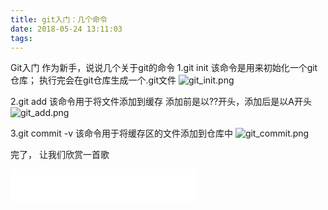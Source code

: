 ```yaml
---
title: git入门：几个命令
date: 2018-05-24 13:11:03
tags:
---
```


Git入门
作为新手，说说几个关于git的命令
1.git init
  该命令是用来初始化一个git仓库；
  执行完会在git仓库生成一个.git文件
  ![git_init.png](https://i.loli.net/2018/05/24/5b06530eaa084.png)

2.git add
  该命令用于将文件添加到缓存
  添加前是以??开头，添加后是以A开头
  ![git_add.png](https://i.loli.net/2018/05/24/5b06530e989d4.png)

3.git commit -v
  该命令用于将缓存区的文件添加到仓库中
  ![git_commit.png](https://i.loli.net/2018/05/24/5b06530ea9385.png)
  

完了，
让我们欣赏一首歌
<iframe frameborder="no" border="0" marginwidth="0" marginheight="0" width=298 height=52    src="//music.163.com/m/song?id=355992&userid=262762100">  
</iframe>  
